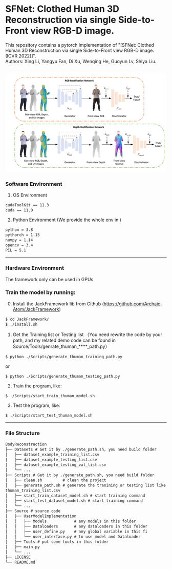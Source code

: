 # SFNet: Clothed Human 3D Reconstruction via single Side-to-Front view RGB-D image.

This repository contains a pytorch implementation of "[SFNet: Clothed Human 3D Reconstruction via single Side-to-Front view RGB-D image. (ICVR 2022)]".<br/>
Authors: Xing Li, Yangyu Fan, Di Xu, Wenqing He, Guoyun Lv, Shiya Liu.

![](asset/pipeline.png)
---
### Software Environment
1. OS Environment
```
cudaToolKit == 11.3
cuda == 11.0
```

2. Python Environment (We provide the whole env in )
```
python = 3.8
pythorch = 1.15
numpy = 1.14
opencv = 3.4
PIL = 5.1
```
---
### Hardware Environment
The framework only can be used in GPUs.

### Train the model by running:
0. Install the JackFramework lib from Github (https://github.com/Archaic-Atom/JackFramework)
```
$ cd JackFramework/
$ ./install.sh
```

1. Get the Training list or Testing list （You need rewrite the code by your path, and my related demo code can be found in Source/Tools/genrate_thuman_****_path.py）
```
$ python ./Scripts/generate_thuman_training_path.py
```
or
```
$ python ./Scripts/generate_thuman_testing_path.py
```

2. Train the program, like:
```
$ ./Scripts/start_train_thuman_model.sh
```

3. Test the program, like:
```
$ ./Scripts/start_test_thuman_model.sh
```

---
### File Structure
```
BodyReconstruction
├── Datasets # Get it by ./generate_path.sh, you need build folder
│   ├── dataset_example_training_list.csv
|   ├── dataset_example_testing_list.csv
|   ├── dataset_example_testing_val_list.csv
│   └── ...
├── Scripts # Get it by ./generate_path.sh, you need build folder
│   ├── clean.sh         # clean the project
│   ├── generate_path.sh # generate the tranining or testing list like thuman_training_list.csv
│   ├── start_train_dataset_model.sh # start training command
│   ├── start_test_dataset_model.sh # start training command
│   └── ...
├── Source # source code
│   ├── UserModelImplementation
│   │   ├── Models            # any models in this folder
│   │   ├── Dataloaders       # any dataloaders in this folder
│   │   ├── user_define.py    # any global variable in this fi
│   │   └── user_interface.py # to use model and Dataloader
│   ├── Tools # put some tools in this folder
│   ├── main.py
│   └── ...
├── LICENSE
└── README.md
```


 